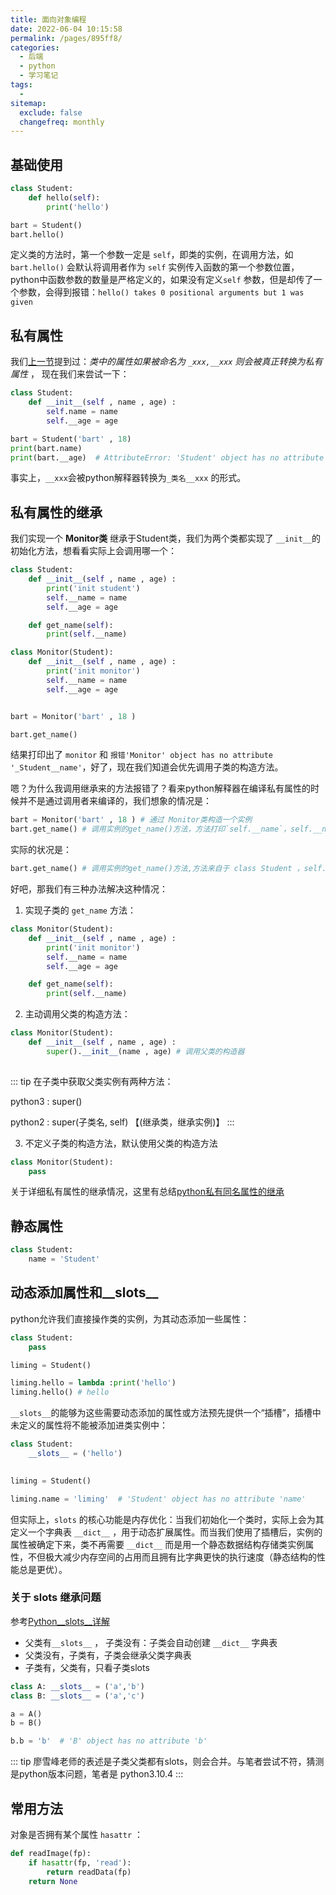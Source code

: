 ```yaml
---
title: 面向对象编程
date: 2022-06-04 10:15:58
permalink: /pages/895ff8/
categories:
  - 后端
  - python
  - 学习笔记
tags:
  - 
sitemap:
  exclude: false
  changefreq: monthly
---
```


## 基础使用

```python
class Student:
    def hello(self):
        print('hello')

bart = Student()
bart.hello()
```

定义类的方法时，第一个参数一定是 `self`，即类的实例，在调用方法，如 `bart.hello()` 会默认将调用者作为 `self` 实例传入函数的第一个参数位置，python中函数参数的数量是严格定义的，如果没有定义`self` 参数，但是却传了一个参数，会得到报错：`hello() takes 0 positional arguments but 1 was given`

## 私有属性

我们[上一节](/pages/b5ead5/)提到过：*类中的属性如果被命名为 `_xxx,__xxx` 则会被真正转换为私有属性* ， 现在我们来尝试一下：

```python
class Student:
    def __init__(self , name , age) :
        self.name = name
        self.__age = age

bart = Student('bart' , 18)
print(bart.name)
print(bart.__age)  # AttributeError: 'Student' object has no attribute '__age'
```

事实上，`__xxx`会被python解释器转换为`_类名__xxx` 的形式。

## 私有属性的继承

我们实现一个 **Monitor类** 继承于Student类，我们为两个类都实现了 `__init__`的初始化方法，想看看实际上会调用哪一个：

```python
class Student:
    def __init__(self , name , age) :
        print('init student')
        self.__name = name
        self.__age = age

    def get_name(self):
        print(self.__name) 

class Monitor(Student):
    def __init__(self , name , age) :
        print('init monitor')
        self.__name = name
        self.__age = age


bart = Monitor('bart' , 18 )

bart.get_name()
```

结果打印出了 `monitor` 和 `报错'Monitor' object has no attribute '_Student__name'`，好了，现在我们知道会优先调用子类的构造方法。

嗯？为什么我调用继承来的方法报错了？看来python解释器在编译私有属性的时候并不是通过调用者来编译的，我们想象的情况是：

```python
bart = Monitor('bart' , 18 ) # 通过 Monitor类构造一个实例
bart.get_name() # 调用实例的get_name()方法，方法打印`self.__name`，self.__name应该是构造类的名字，应该被编译成_Monitor__name
```

实际的状况是：
```python
bart.get_name() # 调用实例的get_name()方法,方法来自于 class Student ，self.__name被编译成 _Student__name
```

好吧，那我们有三种办法解决这种情况：

1.  实现子类的 `get_name` 方法：

```python
class Monitor(Student):
    def __init__(self , name , age) :
        print('init monitor')
        self.__name = name
        self.__age = age

    def get_name(self):
        print(self.__name) 
```

2.  主动调用父类的构造方法：

```python
class Monitor(Student):
    def __init__(self , name , age) :
        super().__init__(name , age) # 调用父类的构造器
       
```

::: tip
在子类中获取父类实例有两种方法：

python3 : super()

python2 : super(子类名, self)  【(继承类，继承实例)】
:::

3.  不定义子类的构造方法，默认使用父类的构造方法

```python
class Monitor(Student):
    pass
```

关于详细私有属性的继承情况，这里有总结[python私有同名属性的继承](http://zhangming0509.github.io/2016/01/29/python-private-attribute-inherient/#:~:text=%E5%9C%A8python%E4%B8%AD%E4%BB%A5%E5%8F%8C%E4%B8%8B%E5%88%92%E7%BA%BF%E5%BC%80%E5%A4%B4%E7%9A%84%E5%B1%9E%E6%80%A7%E6%98%AF%E7%A7%81%E6%9C%89%E5%B1%9E%E6%80%A7%EF%BC%8C%E4%B8%8D%E4%BC%9A%E8%A2%AB%E5%AD%90%E7%B1%BB%E7%BB%A7%E6%89%BF%EF%BC%8C%E7%84%B6%E8%80%8Cpython%E4%B8%AD%E7%9A%84%E7%A7%81%E6%9C%89%E4%B8%8D%E6%98%AF%E7%BB%9D%E5%AF%B9%E7%9A%84%E7%A7%81%E6%9C%89%EF%BC%8C%E5%8F%AF%E4%BB%A5%E9%80%9A%E8%BF%87%20_%E7%B1%BB%E5%90%8D__%E7%A7%81%E6%9C%89%E5%B1%9E%E6%80%A7%20%E7%9A%84%E6%96%B9%E5%BC%8F%E8%A2%AB%E7%BB%A7%E6%89%BF%EF%BC%8C%E7%8E%B0%E6%9C%89%E5%A6%82%E4%B8%8B%E4%B8%A4%E4%B8%AA%E7%B1%BB%2C,child%20%E5%92%8C%20Father%20%EF%BC%9A)

## 静态属性

```python
class Student:
    name = 'Student'
```

## 动态添加属性和__slots__

python允许我们直接操作类的实例，为其动态添加一些属性：

```python
class Student:
    pass

liming = Student()

liming.hello = lambda :print('hello')
liming.hello() # hello
```

`__slots__`的能够为这些需要动态添加的属性或方法预先提供一个“插槽”，插槽中未定义的属性将不能被添加进类实例中：

```python
class Student:
    __slots__ = ('hello')
    

liming = Student()

liming.name = 'liming'  # 'Student' object has no attribute 'name'
```

但实际上，`slots` 的核心功能是内存优化：当我们初始化一个类时，实际上会为其定义一个字典表 `__dict__` ，用于动态扩展属性。而当我们使用了插槽后，实例的属性被确定下来，类不再需要 `__dict__` 而是用一个静态数据结构存储类实例属性，不但极大减少内存空间的占用而且拥有比字典更快的执行速度（静态结构的性能总是更优）。

### 关于 slots 继承问题

参考[Python__slots__详解](https://www.cnblogs.com/rainfd/p/slots.html)

-   父类有`__slots__` ， 子类没有：子类会自动创建 `__dict__` 字典表
-   父类没有，子类有，子类会继承父类字典表
-   子类有，父类有，只看子类slots

```python
class A: __slots__ = ('a','b')
class B: __slots__ = ('a','c')

a = A()
b = B()

b.b = 'b'  # 'B' object has no attribute 'b'
```

::: tip
廖雪峰老师的表述是子类父类都有slots，则会合并。与笔者尝试不符，猜测是python版本问题，笔者是 python3.10.4
:::


## 常用方法

对象是否拥有某个属性 `hasattr` ：

```python
def readImage(fp):
    if hasattr(fp, 'read'):
        return readData(fp)
    return None
```